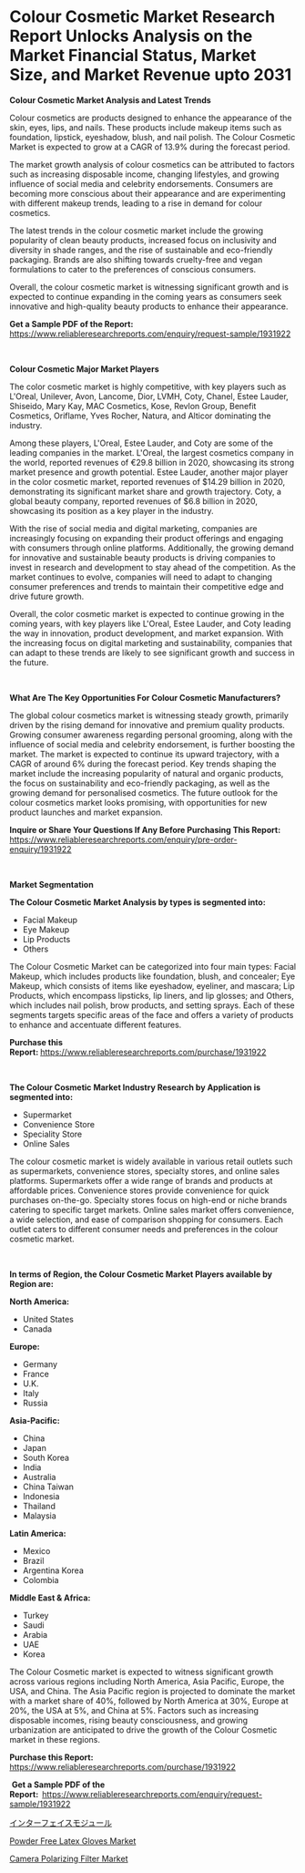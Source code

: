 <p><h1>Colour Cosmetic Market Research Report Unlocks Analysis on the Market Financial Status, Market Size, and Market Revenue upto 2031</h1></p><p><strong>Colour Cosmetic Market Analysis and Latest Trends</strong></p>
<p><p>Colour cosmetics are products designed to enhance the appearance of the skin, eyes, lips, and nails. These products include makeup items such as foundation, lipstick, eyeshadow, blush, and nail polish. The Colour Cosmetic Market is expected to grow at a CAGR of 13.9% during the forecast period. </p><p>The market growth analysis of colour cosmetics can be attributed to factors such as increasing disposable income, changing lifestyles, and growing influence of social media and celebrity endorsements. Consumers are becoming more conscious about their appearance and are experimenting with different makeup trends, leading to a rise in demand for colour cosmetics.</p><p>The latest trends in the colour cosmetic market include the growing popularity of clean beauty products, increased focus on inclusivity and diversity in shade ranges, and the rise of sustainable and eco-friendly packaging. Brands are also shifting towards cruelty-free and vegan formulations to cater to the preferences of conscious consumers.</p><p>Overall, the colour cosmetic market is witnessing significant growth and is expected to continue expanding in the coming years as consumers seek innovative and high-quality beauty products to enhance their appearance.</p></p>
<p><strong>Get a Sample PDF of the Report:&nbsp;</strong> <a href="https://www.reliableresearchreports.com/enquiry/request-sample/1931922">https://www.reliableresearchreports.com/enquiry/request-sample/1931922</a></p>
<p>&nbsp;</p>
<p><strong>Colour Cosmetic Major Market Players</strong></p>
<p><p>The color cosmetic market is highly competitive, with key players such as L'Oreal, Unilever, Avon, Lancome, Dior, LVMH, Coty, Chanel, Estee Lauder, Shiseido, Mary Kay, MAC Cosmetics, Kose, Revlon Group, Benefit Cosmetics, Oriflame, Yves Rocher, Natura, and Alticor dominating the industry. </p><p>Among these players, L'Oreal, Estee Lauder, and Coty are some of the leading companies in the market. L'Oreal, the largest cosmetics company in the world, reported revenues of €29.8 billion in 2020, showcasing its strong market presence and growth potential. Estee Lauder, another major player in the color cosmetic market, reported revenues of $14.29 billion in 2020, demonstrating its significant market share and growth trajectory. Coty, a global beauty company, reported revenues of $6.8 billion in 2020, showcasing its position as a key player in the industry.</p><p>With the rise of social media and digital marketing, companies are increasingly focusing on expanding their product offerings and engaging with consumers through online platforms. Additionally, the growing demand for innovative and sustainable beauty products is driving companies to invest in research and development to stay ahead of the competition. As the market continues to evolve, companies will need to adapt to changing consumer preferences and trends to maintain their competitive edge and drive future growth.</p><p>Overall, the color cosmetic market is expected to continue growing in the coming years, with key players like L'Oreal, Estee Lauder, and Coty leading the way in innovation, product development, and market expansion. With the increasing focus on digital marketing and sustainability, companies that can adapt to these trends are likely to see significant growth and success in the future.</p></p>
<p>&nbsp;</p>
<p><strong>What Are The Key Opportunities For Colour Cosmetic Manufacturers?</strong></p>
<p><p>The global colour cosmetics market is witnessing steady growth, primarily driven by the rising demand for innovative and premium quality products. Growing consumer awareness regarding personal grooming, along with the influence of social media and celebrity endorsement, is further boosting the market. The market is expected to continue its upward trajectory, with a CAGR of around 6% during the forecast period. Key trends shaping the market include the increasing popularity of natural and organic products, the focus on sustainability and eco-friendly packaging, as well as the growing demand for personalised cosmetics. The future outlook for the colour cosmetics market looks promising, with opportunities for new product launches and market expansion.</p></p>
<p><strong>Inquire or Share Your Questions If Any Before Purchasing This Report:</strong> <a href="https://www.reliableresearchreports.com/enquiry/pre-order-enquiry/1931922">https://www.reliableresearchreports.com/enquiry/pre-order-enquiry/1931922</a></p>
<p>&nbsp;</p>
<p><strong>Market Segmentation</strong></p>
<p><strong>The Colour Cosmetic Market Analysis by types is segmented into:</strong></p>
<p><ul><li>Facial Makeup</li><li>Eye Makeup</li><li>Lip Products</li><li>Others</li></ul></p>
<p><p>The Colour Cosmetic Market can be categorized into four main types: Facial Makeup, which includes products like foundation, blush, and concealer; Eye Makeup, which consists of items like eyeshadow, eyeliner, and mascara; Lip Products, which encompass lipsticks, lip liners, and lip glosses; and Others, which includes nail polish, brow products, and setting sprays. Each of these segments targets specific areas of the face and offers a variety of products to enhance and accentuate different features.</p></p>
<p><strong>Purchase this Report:&nbsp;</strong><a href="https://www.reliableresearchreports.com/purchase/1931922">https://www.reliableresearchreports.com/purchase/1931922</a></p>
<p>&nbsp;</p>
<p><strong>The Colour Cosmetic Market Industry Research by Application is segmented into:</strong></p>
<p><ul><li>Supermarket</li><li>Convenience Store</li><li>Speciality Store</li><li>Online Sales</li></ul></p>
<p><p>The colour cosmetic market is widely available in various retail outlets such as supermarkets, convenience stores, specialty stores, and online sales platforms. Supermarkets offer a wide range of brands and products at affordable prices. Convenience stores provide convenience for quick purchases on-the-go. Specialty stores focus on high-end or niche brands catering to specific target markets. Online sales market offers convenience, a wide selection, and ease of comparison shopping for consumers. Each outlet caters to different consumer needs and preferences in the colour cosmetic market.</p></p>
<p>&nbsp;</p>
<p><strong>In terms of Region, the Colour Cosmetic Market Players available by Region are:</strong></p>
<p>
    <p> <strong> North America: </strong>
        <ul>
            <li>United States</li>
            <li>Canada</li>
        </ul>
        </p> 
    <p> <strong> Europe: </strong>
        <ul>
            <li>Germany</li>
            <li>France</li>
            <li>U.K.</li>
            <li>Italy</li>
            <li>Russia</li>
        </ul>
        </p> 
    <p> <strong> Asia-Pacific: </strong>
        <ul>
            <li>China</li>
            <li>Japan</li>
            <li>South Korea</li>
            <li>India</li>
            <li>Australia</li>
            <li>China Taiwan</li>
            <li>Indonesia</li>
            <li>Thailand</li>
            <li>Malaysia</li>
        </ul>
        </p> 
    <p> <strong> Latin America: </strong>
        <ul>
            <li>Mexico</li>
            <li>Brazil</li>
            <li>Argentina Korea</li>
            <li>Colombia</li>
        </ul>
        </p> 
    <p> <strong> Middle East & Africa: </strong>
        <ul>
            <li>Turkey</li>
            <li>Saudi</li>
            <li>Arabia</li>
            <li>UAE</li>
            <li>Korea</li>
        </ul>
    </p>
    </p>
<p><p>The Colour Cosmetic market is expected to witness significant growth across various regions including North America, Asia Pacific, Europe, the USA, and China. The Asia Pacific region is projected to dominate the market with a market share of 40%, followed by North America at 30%, Europe at 20%, the USA at 5%, and China at 5%. Factors such as increasing disposable incomes, rising beauty consciousness, and growing urbanization are anticipated to drive the growth of the Colour Cosmetic market in these regions.</p></p>
<p><strong>Purchase this Report: </strong><a href="https://www.reliableresearchreports.com/purchase/1931922">https://www.reliableresearchreports.com/purchase/1931922</a></p>
<p>&nbsp;<strong>Get a Sample PDF of the Report:&nbsp;&nbsp;</strong><a href="https://www.reliableresearchreports.com/enquiry/request-sample/1931922">https://www.reliableresearchreports.com/enquiry/request-sample/1931922</a></p>
<p><strong></strong></p>
<p><p><a href="https://medium.com/@kelsitorphy644/%E3%82%A4%E3%83%B3%E3%82%BF%E3%83%BC%E3%83%95%E3%82%A7%E3%82%A4%E3%82%B9%E3%83%A2%E3%82%B8%E3%83%A5%E3%83%BC%E3%83%AB%E5%B8%82%E5%A0%B4%E3%83%AC%E3%83%9D%E3%83%BC%E3%83%88%E3%81%AF-%E3%81%93%E3%81%AE%E5%B8%82%E5%A0%B4%E3%81%AE%E6%9C%80%E6%96%B0%E3%81%AE%E3%83%88%E3%83%AC%E3%83%B3%E3%83%89%E3%81%A8%E6%88%90%E9%95%B7%E6%A9%9F%E4%BC%9A%E3%82%92%E7%A4%BA%E3%81%97%E3%81%A6%E3%81%84%E3%81%BE%E3%81%99-1fa37e372a72">インターフェイスモジュール</a></p><p><a href="https://github.com/lylyparadise/Market-Research-Report-List-2/blob/main/powder-free-latex-gloves-market.md">Powder Free Latex Gloves Market</a></p><p><a href="https://github.com/GroverBarry/Market-Research-Report-List-4/blob/main/camera-polarizing-filter-market.md">Camera Polarizing Filter Market</a></p></p>